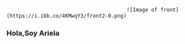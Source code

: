 
                                           ![Image of front](https://i.ibb.co/4KMwqY3/front2-0.png)
                                           
                                           
### Hola,Soy Ariela 
<!--
**arielatolosasilva/arielatolosasilva** is a ✨ _special_ ✨ repository because its `README.md` (this file) appears on your GitHub profile.

Here are some ideas to get you started:

- 🔭 I’m currently working on ...
- 🌱 I’m currently learning ...
- 👯 I’m looking to collaborate on ...
- 🤔 I’m looking for help with ...
- 💬 Ask me about ...
- 📫 How to reach me: ...
- 😄 Pronouns: ...
- ⚡ Fun fact: ...
-->

